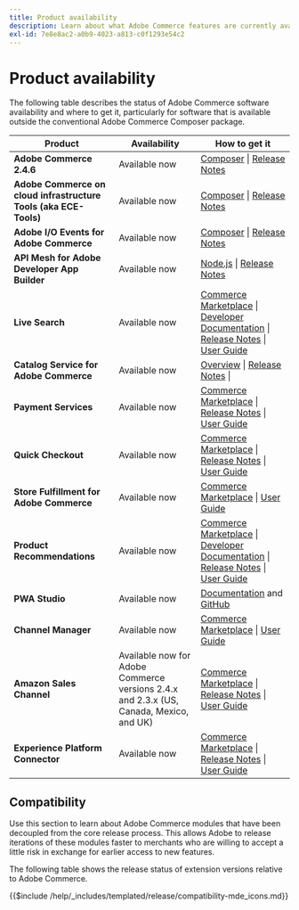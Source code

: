 ```yaml
---
title: Product availability
description: Learn about what Adobe Commerce features are currently available, how to access them, and check their compatibility with specific Adobe Commerce releases.
exl-id: 7e8e8ac2-a0b9-4023-a813-c0f1293e54c2
---
```

# Product availability

The following table describes the status of Adobe Commerce software availability and where to get it, particularly for software that is available outside the conventional Adobe Commerce Composer package.

| Product | Availability   | How to get it |
|-|-|-|
| **Adobe Commerce 2.4.6**                  | Available now | [Composer](../installation/composer.md) \| [Release Notes](https://experienceleague.adobe.com/docs/commerce-operations/release/notes/adobe-commerce/2-4-6.html)  |
| **Adobe Commerce on cloud infrastructure Tools (aka ECE-Tools)** | Available now | [Composer](https://experienceleague.adobe.com/docs/commerce-cloud-service/user-guide/dev-tools/ece-tools/update-package.html) \| [Release Notes](https://experienceleague.adobe.com/docs/commerce-cloud-service/user-guide/release-notes/cloud-tools-suite.html) |
| **Adobe I/O Events for Adobe Commerce** | Available now | [Composer](https://developer.adobe.com/commerce/events/get-started/installation/) \| [Release Notes](https://developer.adobe.com/commerce/events/get-started/release-notes/) |
| **API Mesh for Adobe Developer App Builder** | Available now | [Node.js](https://developer.adobe.com/graphql-mesh-gateway/gateway/getting-started/) \| [Release Notes](https://developer.adobe.com/graphql-mesh-gateway/gateway/release-notes/) |
| **Live Search**                                 | Available now | [Commerce Marketplace](https://marketplace.magento.com/magento-live-search.html) \| [Developer Documentation](https://developer.adobe.com/commerce/services/live-search/) \| [Release Notes](https://experienceleague.adobe.com/docs/commerce-merchant-services/live-search/release-notes.html) \| [User Guide](https://experienceleague.adobe.com/docs/commerce-merchant-services/live-search/overview.html) |
| **Catalog Service for Adobe Commerce**                                 | Available now |  [Overview](https://experienceleague.adobe.com/docs/commerce-merchant-services/catalog-service/guide-overview.html) \| [Release Notes](https://experienceleague.adobe.com/docs/commerce-merchant-services/catalog-service/release-notes.html?lang=en) \|
| **Payment Services**                            | Available now | [Commerce Marketplace](https://marketplace.magento.com/magento-payment-services.html) \| [Release Notes](https://experienceleague.adobe.com/docs/commerce-merchant-services/payment-services/release-notes.html) \| [User Guide](https://experienceleague.adobe.com/docs/commerce-merchant-services/payment-services/guide-overview.html) |
| **Quick Checkout** | Available now | [Commerce Marketplace](https://marketplace.magento.com/magento-quick-checkout.html) \| [Release Notes](https://experienceleague.adobe.com/docs/commerce-merchant-services/quick-checkout/release-notes.html) \| [User Guide](https://experienceleague.adobe.com/docs/commerce-merchant-services/quick-checkout/overview.html) |
| **Store Fulfillment for Adobe Commerce** | Available now | [Commerce Marketplace](https://marketplace.magento.com/store-fulfillment-magento-walmart.html) \| [User Guide](https://experienceleague.adobe.com/docs/commerce-merchant-services/store-fulfillment/introduction.html) |
| **Product Recommendations**                     | Available now | [Commerce Marketplace](https://marketplace.magento.com/magento-product-recommendations.html) \| [Developer Documentation](https://devdocs.magento.com/recommendations/product-recs.html) \| [Release Notes](https://experienceleague.adobe.com/docs/commerce-merchant-services/product-recommendations/release-notes.html) \| [User Guide](https://experienceleague.adobe.com/docs/commerce-merchant-services/product-recommendations/overview.html) |
| **PWA Studio**                                  | Available now | [Documentation](https://developer.adobe.com/commerce/pwa-studio/) and [GitHub](https://github.com/magento/pwa-studio) |
| **Channel Manager**                             | Available now | [Commerce Marketplace](https://marketplace.magento.com/magento-channel-manager.html) \| [User Guide](https://experienceleague.adobe.com/docs/commerce-channels/channel-manager/intro-to-channel-manager/overview.html) |
| **Amazon Sales Channel**                        | Available now for Adobe Commerce versions 2.4.x and 2.3.x (US, Canada, Mexico, and UK) | [Commerce Marketplace](https://marketplace.magento.com/magento-module-amazon.html) \| [Release Notes](https://experienceleague.adobe.com/docs/commerce-channels/amazon/release-notes.html) \| [User Guide](https://experienceleague.adobe.com/docs/commerce-channels/amazon/overview.html) |
| **Experience Platform Connector**                     | Available now | [Commerce Marketplace](https://marketplace.magento.com/magento-experience-platform-connector.html) \| [Release Notes](https://experienceleague.adobe.com/docs/commerce-merchant-services/experience-platform-connector/release-notes.html?lang=en) \| [User Guide](https://experienceleague.adobe.com/docs/commerce-merchant-services/experience-platform-connector/overview.html?lang=en) |

## Compatibility

Use this section to learn about Adobe Commerce modules that have been decoupled from the core release process. This allows Adobe to release iterations of these modules faster to merchants who are willing to accept a little risk in exchange for earlier access to new features.

The following table shows the release status of extension versions relative to Adobe Commerce.

{{$include /help/_includes/templated/release/compatibility-mde_icons.md}}
